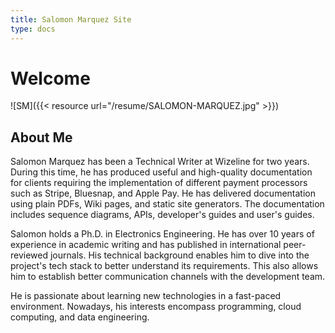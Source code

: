 ```yaml
---
title: Salomon Marquez Site
type: docs
---
```


# **Welcome**

![SM]({{< resource url="/resume/SALOMON-MARQUEZ.jpg" >}})
&nbsp; 

## About Me
Salomon Marquez has been a Technical Writer at Wizeline for two years. During this time, he has produced useful and high-quality documentation for clients requiring the implementation of different payment processors such as Stripe, Bluesnap, and Apple Pay. He has delivered documentation using plain PDFs, Wiki pages, and static site generators. The documentation includes sequence diagrams, APIs, developer's guides and user's guides.

Salomon holds a Ph.D. in Electronics Engineering. He has over 10 years of experience in academic writing and has published in international peer-reviewed journals. His technical background enables him to dive into the project's tech stack to better understand its requirements. This also allows him to establish better communication channels with the development team.

He is passionate about learning new technologies in a fast-paced environment. Nowadays, his interests encompass programming, cloud computing, and data engineering.
